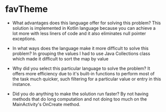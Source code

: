 # favTheme

* What advantages does this language offer for solving this problem?
 This solution is implemented in Kotlin language because you can achieve a lot more with less liners of code and it also eliminates null pointer exceptions.

* In what ways does the language make it more difficult to solve this problem?
 In grouping the values I had to use Java Collections class which made it difficult to sort the map by value
* Why did you select this particular language to solve the problem?
 It offers more efficiency due to it's built-in functions to perform most of the task much quicker, such filtering for a particular value or entry in this instance.
* Did you do anything to make the solution run faster?
By not having methods that do long computation and not doing too much on the MainActivity's OnCreate method.